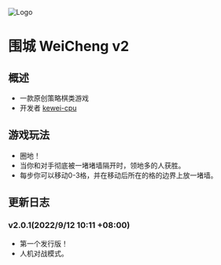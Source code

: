 ![Logo](https://s3.bmp.ovh/imgs/2022/09/22/8c4132b537f4272e.png)
# 围城 WeiCheng v2
## 概述
- 一款原创策略棋类游戏  
- 开发者 [kewei-cpu](https://github.com/Kewei-cpu)
## 游戏玩法
- 圈地！  
- 当你和对手彻底被一堵堵墙隔开时，领地多的人获胜。  
- 每步你可以移动0-3格，并在移动后所在的格的边界上放一堵墙。
## 更新日志
### v2.0.1(2022/9/12 10:11 +08:00)
- 第一个发行版！
- 人机对战模式。
